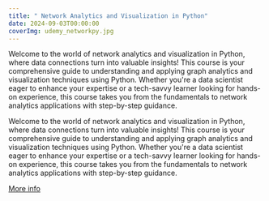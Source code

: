 ```yaml
---
title: " Network Analytics and Visualization in Python"
date: 2024-09-03T00:00:00
coverImg: udemy_networkpy.jpg
---
```


Welcome to the world of network analytics and visualization in Python, where data connections turn into valuable insights! This course is your comprehensive guide to understanding and applying graph analytics and visualization techniques using Python. Whether you're a data scientist eager to enhance your expertise or a tech-savvy learner looking for hands-on experience, this course takes you from the fundamentals to network analytics applications with step-by-step guidance.



<!--more-->


Welcome to the world of network analytics and visualization in Python, where data connections turn into valuable insights! This course is your comprehensive guide to understanding and applying graph analytics and visualization techniques using Python. Whether you're a data scientist eager to enhance your expertise or a tech-savvy learner looking for hands-on experience, this course takes you from the fundamentals to network analytics applications with step-by-step guidance.

[More info](https://www.udemy.com/course/network-analytics-and-visualization-in-python/?referralCode=51BC448C74478AC9FA43)
